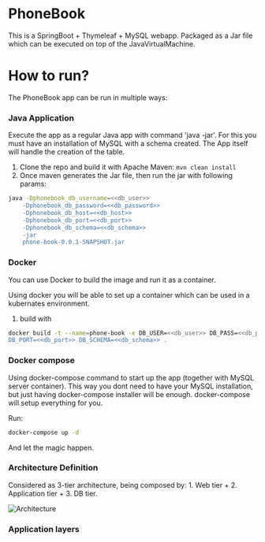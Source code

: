 # PhoneBook #

This is a SpringBoot + Thymeleaf + MySQL webapp.  Packaged as a Jar file which can be executed on top of the JavaVirtualMachine.

# How to run? #

The PhoneBook app can be run in multiple ways:

### Java Application ###

Execute the app as a regular Java app with command 'java -jar'.  For this you must have an installation of MySQL with a
schema created.  The App itself will handle the creation of the table.

1. Clone the repo and build it with Apache Maven: ``` mvn clean install ```
2. Once maven generates the Jar file, then run the jar with following params:
```sh
java -Dphonebook_db_username=<<db_user>>
    -Dphonebook_db_password=<<db_password>>
    -Dphonebook_db_host=<<db_host>>
    -Dphonebook_db_port=<<db_port>>
    -Dphonebook_db_schema=<<db_schema>>
    -jar
    phone-book-0.0.1-SNAPSHOT.jar
```

### Docker ###

You can use Docker to build the image and run it as a container.

Using docker you will be able to set up a container which can be used in a kubernates environment.

1. build with
```sh
docker build -t --name=phone-book -e DB_USER=<<db_user>> DB_PASS=<<db_password>> DB_HOST=<<db_host>> 
DB_PORT=<<db_port>> DB_SCHEMA=<<db_schema>> .
```


### Docker compose ###

Using docker-compose command to start up the app (together with MySQL server container).  This way you dont need to have
your MySQL installation, but just having docker-compose installer will be enough.  docker-compose will setup everything for you.

Run:
```sh
docker-compose up -d
```

And let the magic happen.


### Architecture Definition ###

Considered as 3-tier architecture, being composed by: 1. Web tier + 2. Application tier + 3. DB tier.

![Architecture](https://github.com/gldiazcardenas/phonebook-challenge/tree/master/PhoneBook/diagram/architecture.png)


### Application layers ###








